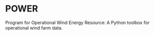 # POWER
Program for Operational Wind Energy Resource: A Python toolbox for operational wind farm data. 
